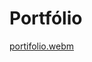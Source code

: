    # Portfólio

[portifolio.webm](https://github.com/77971904/DEEP-DIVES---CRIANDO-UM-PORTF-LIO-F-D-/assets/108705247/d4945725-53a3-43c8-b9d4-33d84c1f8380)
